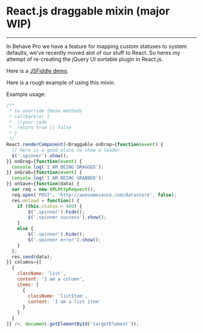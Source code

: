 # React.js draggable mixin (major WIP)
---
In Behave Pro we have a feature for mapping custom statuses to system defaults, we've recently moved alot of our stuff to React. So heres my attempt of re-creating the jQuery UI sortable plugin in React.js.

Here is a [JSFiddle demo](http://google.com).

Here is a rough example of using this mixin. 

Example usage:
```js
/**
 * to override these methods 
 * callback(e) {
 *  //your code
 *  return true || false
 * }
 */
React.renderComponent(<Draggable onDrop={function(event) {
  // Here is a good place to show a loader
  $('.spinner').show();
}} onDrag={function(event) { 
  console.log('I AM BEING DRAGGED');
}} onGrab={function(event) {
  console.log('I AM BEING GRABBED');
}} onSave={function(data) {
  var req = new XMLHttpRequest();
  req.open('POST', 'http://awesomesauce.com/datastore', false);
  res.onload = function() {
    if (this.status < 400) {
        $('.spinner').hide();
        $('.spinner success').show();        
    }
    else {
        $('.spinner').hide();
        $('.spinner error').show();
    }
  };
  res.send(data);      
}} columns={[
  {
    className: 'list',
    content: 'I am a column',
    items: [
      {
        className: 'listItem',
        content: 'I am a list item'
      }
    ]
  }
]} />, document.getElementById('targetElement'));
```